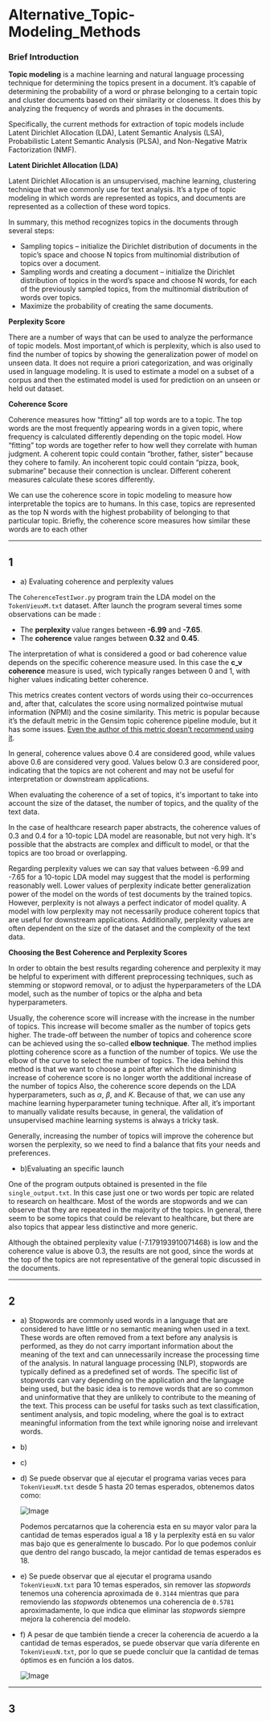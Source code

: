 # Alternative_Topic-Modeling_Methods



### Brief Introduction ###
**Topic modeling** is a machine learning and natural language processing technique for determining the topics present in a document. It’s capable of determining the probability of a word or phrase belonging to a certain topic and cluster documents based on their similarity or closeness. It does this by analyzing the frequency of words and phrases in the documents.

Specifically, the current methods for extraction of topic models include Latent Dirichlet Allocation (LDA), Latent Semantic Analysis (LSA), Probabilistic Latent Semantic Analysis (PLSA), and Non-Negative Matrix Factorization (NMF).

**Latent Dirichlet Allocation (LDA)**

Latent Dirichlet Allocation is an unsupervised, machine learning, clustering technique that we commonly use for text analysis. It’s a type of topic modeling in which words are represented as topics, and documents are represented as a collection of these word topics.

In summary, this method recognizes topics in the documents through several steps:

* Sampling topics – initialize the Dirichlet distribution of documents in the topic’s space and choose N topics from multinomial distribution of topics over a document.
* Sampling words and creating a document – initialize the Dirichlet distribution of topics in the word’s space and choose N words, for each of the previously sampled topics, from the multinomial distribution of words over topics.
* Maximize the probability of creating the same documents.

**Perplexity Score**

There are a number of ways that can be used to analyze the performance of topic models. Most important,of which is perplexity, which is also used to find the number of topics by showing the generalization power of model on unseen data. It does not require a priori categorization, and was originally used in language modeling. It is used to estimate a model on a subset of a corpus and then the estimated model is used for prediction on an unseen or held out dataset.

**Coherence Score**

Coherence measures how “fitting” all top words are to a topic. The top words are the most frequently appearing words in a given topic, where frequency is calculated differently depending on the topic model. How “fitting” top words are together refer to how well they correlate with human judgment. A coherent topic could contain “brother, father, sister” because they cohere to family. An incoherent topic could contain “pizza, book, submarine” because their connection is unclear. Different coherent measures calculate these scores differently.

We can use the coherence score in topic modeling to measure how interpretable the topics are to humans. In this case, topics are represented as the top N words with the highest probability of belonging to that particular topic. Briefly, the coherence score measures how similar these words are to each other

---

## 1

- a) Evaluating coherence and perplexity values

The `CoherenceTestIwor.py` program train the LDA model on the `TokenVieuxM.txt` dataset. After launch the program several times some observations can be made :

* The **perplexity** value ranges between **-6.99** and **-7.65**.
* The **coherence** value ranges between **0.32** and **0.45**. 

The interpretation of what is considered a good or bad coherence value depends on the specific coherence measure used. In this case the **c_v coherence** measure is used, wich typically ranges between 0 and 1, with higher values indicating better coherence.

This metrics creates content vectors of words using their co-occurrences and, after that, calculates the score using normalized pointwise mutual information (NPMI) and the cosine similarity. This metric is popular because it’s the default metric in the Gensim topic coherence pipeline module, but it has some issues. [Even the author of this metric doesn’t recommend using it](https://github.com/dice-group/Palmetto/issues/13#issuecomment-371553052).

In general, coherence values above 0.4 are considered good, while values above 0.6 are considered very good. Values below 0.3 are considered poor, indicating that the topics are not coherent and may not be useful for interpretation or downstream applications.

When evaluating the coherence of a set of topics, it's important to take into account the size of the dataset, the number of topics, and the quality of the text data.

In the case of healthcare research paper abstracts, the coherence values of 0.3 and 0.4 for a 10-topic LDA model are reasonable, but not very high. It's possible that the abstracts are complex and difficult to model, or that the topics are too broad or overlapping.

Regarding perplexity values we can say that values between -6.99 and -7.65 for a 10-topic LDA model may suggest that the model is performing reasonably well. Lower values of perplexity indicate better generalization power of the model on the words of test documents by the trained topics. However, perplexity is not always a perfect indicator of model quality. A model with low perplexity may not necessarily produce coherent topics that are useful for downstream applications. Additionally, perplexity values are often dependent on the size of the dataset and the complexity of the text data. 

**Choosing the Best Coherence and Perplexity Scores**

In order to obtain the best results regarding coherence and perplexity it may be helpful to experiment with different preprocessing techniques, such as stemming or stopword removal, or to adjust the hyperparameters of the LDA model, such as the number of topics or the alpha and beta hyperparameters.

Usually, the coherence score will increase with the increase in the number of topics. This increase will become smaller as the number of topics gets higher. The trade-off between the number of topics and coherence score can be achieved using the so-called **elbow technique**. The method implies plotting coherence score as a function of the number of topics. We use the elbow of the curve to select the number of topics.
The idea behind this method is that we want to choose a point after which the diminishing increase of coherence score is no longer worth the additional increase of the number of topics
Also, the coherence score depends on the LDA hyperparameters, such as $\alpha$, $\beta$, and $K$. Because of that, we can use any machine learning hyperparameter tuning technique. After all, it’s important to manually validate results because, in general, the validation of unsupervised machine learning systems is always a tricky task.

Generally, increasing the number of topics will improve the coherence but worsen the perplexity, so we need to find a balance that fits your needs and preferences. 

- b)Evaluating an specific launch

One of the program outputs obtained is presented in the file `single_output.txt`. In this case just one or two words per topic are related to research on healthcare. Most of the words are stopwords and we can observe that they are repeated in the majority of the topics. In general, there seem to be some topics that could be relevant to healthcare, but there are also topics that appear less distinctive and more generic.

Although the obtained perplexity value (-7.179193910071468) is low and the coherence value is above 0.3, the results are not good, since the words at the top of the topics are not representative of the general topic discussed in the documents.

----

## 2

- a) Stopwords are commonly used words in a language that are considered to have little or no semantic meaning when used in a text. These words are often removed from a text before any analysis is performed, as they do not carry important information about the meaning of the text and can unnecessarily increase the processing time of the analysis. In natural language processing (NLP), stopwords are typically defined as a predefined set of words. The specific list of stopwords can vary depending on the application and the language being used, but the basic idea is to remove words that are so common and uninformative that they are unlikely to contribute to the meaning of the text. This process can be useful for tasks such as text classification, sentiment analysis, and topic modeling, where the goal is to extract meaningful information from the text while ignoring noise and irrelevant words.
- b)  

- c)  
 
- d) Se puede observar que al ejecutar el programa varias veces para `TokenVieuxM.txt` desde 5 hasta 20 temas esperados, obtenemos datos como:
  
  ![Image](./coherence_values_per_nb_m_image.png)

  Podemos percatarnos que la coherencia esta en su mayor valor para la cantidad de temas esperados igual a 18 y la perplexity está en su valor mas bajo que es generalmente lo buscado. Por lo que podemos conluir que dentro del rango buscado, la mejor cantidad de temas esperados es 18.
  
- e) Se puede observar que al ejecutar el programa usando `TokenVieuxN.txt` para 10 temas esperados, sin remover las _stopwords_ tenemos una coherencia aproximada de `0.3144` mientras que para removiendo las _stopwords_ obtenemos una coherencia de `0.5781` aproximadamente, lo que indica que eliminar las _stopwords_ siempre mejora la coherencia del modelo.

- f) A pesar de que también tiende a crecer la coherencia de acuerdo a la cantidad de temas esperados, se puede observar que varía diferente en `TokenVieuxN.txt`, por lo que se puede concluir que la cantidad de temas óptimos es en función a los datos.

  ![Image](./coherence_values_per_nb_n_image.png)

----

## 3